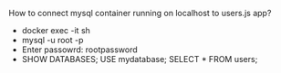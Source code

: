 How to connect mysql container running on localhost to users.js app?
- docker exec -it <mysql container name> sh
- mysql -u root -p
- Enter passowrd: rootpassword
- SHOW DATABASES; USE mydatabase; SELECT * FROM users;